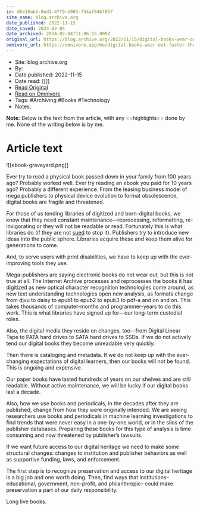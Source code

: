 ```yaml
---
id: d6e19abb-8ed2-47f9-b903-754af846f057
site_name: blog.archive.org
date_published: 2022-11-15
date_saved: 2024-02-04
date_archived: 2024-02-04T11:06:15.000Z
original_url: https://blog.archive.org/2022/11/15/digital-books-wear-out-faster-than-physical-books/
omnivore_url: https://omnivore.app/me/digital-books-wear-out-faster-than-physical-books-internet-archi-18d73ca8a85
---
```


 - Site: blog.archive.org
 - By: 
 - Date published: 2022-11-15
 - Date read: [[]]
 - [Read Original](https://blog.archive.org/2022/11/15/digital-books-wear-out-faster-than-physical-books/)
 - [Read on Omnivore](https://omnivore.app/me/digital-books-wear-out-faster-than-physical-books-internet-archi-18d73ca8a85)
 - Tags:  #Archiving  #Books  #Technology 
 - Notes: 

**Note:** Below is the text from the article, with any ==highlights== done by me. None of the writing below is by me.

# Article text
![[ebook-graveyard.png]]

Ever try to read a physical book passed down in your family from 100 years ago? Probably worked well. Ever try reading an ebook you paid for 10 years ago? Probably a different experience. From the leasing business model of mega publishers to physical device evolution to format obsolescence, digital books are fragile and threatened.

For those of us tending libraries of digitized and born-digital books, we know that they need constant maintenance—reprocessing, reformatting, re-invigorating or they will not be readable or read. Fortunately this is what libraries do (if they are not [sued](https://www.thenation.com/article/society/publishers-are-taking-the-internet-to-court/) to stop it). Publishers try to introduce new ideas into the public sphere. Libraries acquire these and keep them alive for generations to come.

And, to serve users with print disabilities, we have to keep up with the ever-improving tools they use.

Mega-publishers are saying electronic books do not wear out, but this is not true at all. The Internet Archive processes and reprocesses the books it has digitized as new optical character recognition technologies come around, as new text understanding technologies open new analysis, as formats change from djvu to daisy to epub1 to epub2 to epub3 to pdf-a and on and on. This takes thousands of computer-months and programmer-years to do this work. This is what libraries have signed up for—our long-term custodial roles.

Also, the digital media they reside on changes, too—from Digital Linear Tape to PATA hard drives to SATA hard drives to SSDs. If we do not actively tend our digital books they become unreadable very quickly.

Then there is cataloging and metadata. If we do not keep up with the ever-changing expectations of digital learners, then our books will not be found. This is ongoing and expensive.

Our paper books have lasted hundreds of years on our shelves and are still readable. Without active maintenance, we will be lucky if our digital books last a decade.

Also, how we use books and periodicals, in the decades after they are published, change from how they were originally intended. We are seeing researchers use books and periodicals in machine learning investigations to find trends that were never easy in a one-by-one world, or in the silos of the publisher databases. Preparing these books for this type of analysis is time consuming and now threatened by publisher’s lawsuits.

If we want future access to our digital heritage we need to make some structural changes: changes to institution and publisher behaviors as well as supportive funding, laws, and enforcement.

The first step is to recognize preservation and access to our digital heritage is a big job and one worth doing. Then, find ways that institutions– educational, government, non-profit, and philanthropic– could make preservation a part of our daily responsibility.

Long live books.

